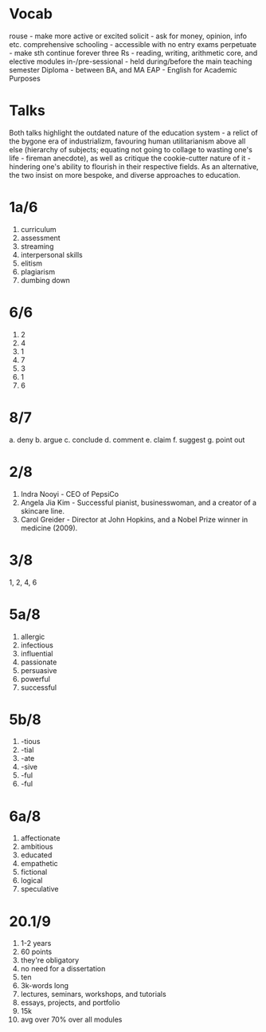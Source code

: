 # Vocab

rouse - make more active or excited
solicit - ask for money, opinion, info etc.
comprehensive schooling - accessible with no entry exams
perpetuate - make sth continue forever
three Rs - reading, writing, arithmetic
core, and elective modules
in-/pre-sessional - held during/before the main teaching semester
Diploma - between BA, and MA
EAP - English for Academic Purposes

# Talks

Both talks highlight the outdated nature of the education system - a relict of the bygone era of industrializm, favouring human utilitarianism above all else (hierarchy of subjects; equating not going to collage to wasting one's life - fireman anecdote), as well as critique the cookie-cutter nature of it - hindering one's ability to flourish in their respective fields. As an alternative, the two insist on more bespoke, and diverse approaches to education.


# 1a/6

1. curriculum
2. assessment
3. streaming
4. interpersonal skills
5. elitism
6. plagiarism
7. dumbing down

# 6/6

1. 2
2. 4
3. 1
4. 7
5. 3
6. 1
7. 6

# 8/7

a. deny
b. argue
c. conclude
d. comment
e. claim
f. suggest
g. point out

# 2/8

1. Indra Nooyi - CEO of PepsiCo
2. Angela Jia Kim - Successful pianist, businesswoman, and a creator of a skincare line.
3. Carol Greider - Director at John Hopkins, and a Nobel Prize winner in medicine (2009).

# 3/8

1, 2, 4, 6

# 5a/8

1. allergic
2. infectious
3. influential
4. passionate
5. persuasive
6. powerful
7. successful

# 5b/8

1. -tious
2. -tial
3. -ate
4. -sive
5. -ful
6. -ful

# 6a/8

1. affectionate
2. ambitious
3. educated
4. empathetic
5. fictional
6. logical
7. speculative

# 20.1/9

1. 1-2 years
2. 60 points
3. they're obligatory
4. no need for a dissertation
5. ten
6. 3k-words long
7. lectures, seminars, workshops, and tutorials
8. essays, projects, and portfolio
9. 15k
10. avg over 70% over all modules


